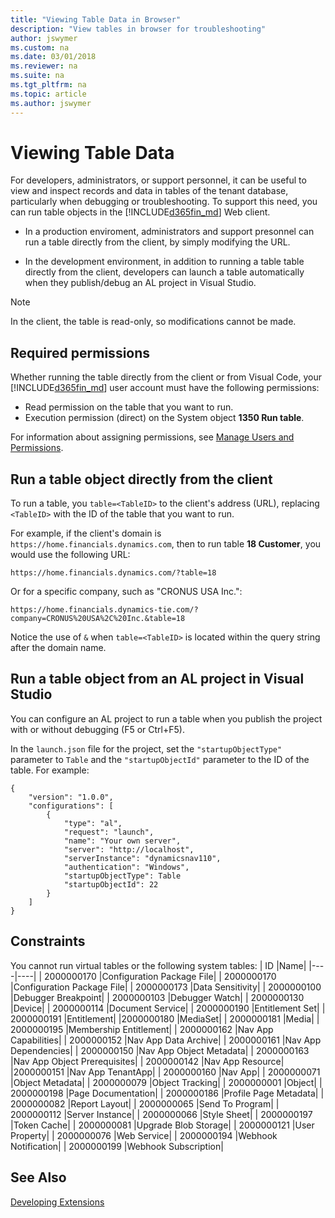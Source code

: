 ```yaml
---
title: "Viewing Table Data in Browser"
description: "View tables in browser for troubleshooting"
author: jswymer
ms.custom: na
ms.date: 03/01/2018
ms.reviewer: na
ms.suite: na
ms.tgt_pltfrm: na
ms.topic: article
ms.author: jswymer
---
```


# Viewing Table Data
For developers, administrators, or support personnel, it can be useful to view and inspect records and data in tables of the tenant database, particularly when debugging or troubleshooting. To support this need, you can run table objects in the [!INCLUDE[d365fin_md](includes/d365fin_md.md)] Web client.

-   In a production enviroment, administrators and support presonnel can run a table directly from the client, by simply modifying the URL. 

-   In the development environment, in addition to running a table table directly from the client, developers can launch a table automatically when they publish/debug an AL project in Visual Studio. 

> [!NOTE]
> In the client, the table is read-only, so modifications cannot be made.

## Required permissions
Whether running the table directly from the client or from Visual Code, your [!INCLUDE[d365fin_md](includes/d365fin_md.md)] user account must have the following permissions:

-   Read permission on the table that you want to run.
-   Execution permission (direct) on the System object **1350 Run table**.

For information about assigning permissions, see [Manage Users and Permissions](https://docs.microsoft.com/en-US/dynamics365/financials/ui-how-users-permissions).
 
## Run a table object directly from the client
To run a table, you `table=<TableID>` to the client's address (URL), replacing `<TableID>` with the ID of the table that you want to run.

For example, if the client's domain is `https://home.financials.dynamics.com`, then to run table **18 Customer**, you would use the following URL:

```
https://home.financials.dynamics.com/?table=18

```

Or for a specific company, such as "CRONUS USA Inc.":

```
https://home.financials.dynamics-tie.com/?company=CRONUS%20USA%2C%20Inc.&table=18

```

Notice the use of `&` when `table=<TableID>` is located within the query string after the domain name.


## Run a table object from an AL project in Visual Studio
You can configure an AL project to run a table when you publish the project with or without debugging (F5 or Ctrl+F5). 

In the `launch.json` file for the project, set the `"startupObjectType"` parameter to `Table` and the `"startupObjectId"` parameter to the ID of the table. For example:

```
{
    "version": "1.0.0",
    "configurations": [
        {
            "type": "al",
            "request": "launch",
            "name": "Your own server",
            "server": "http://localhost",
            "serverInstance": "dynamicsnav110",
            "authentication": "Windows",
            "startupObjectType": Table
            "startupObjectId": 22
        }
    ]
} 

```
<!--
U
sers: 
Must have read access to the table 
Must have execute permission on the Run Table System object 
Developers: 
Can only run a table through the web client so they require the same permissions 
Can set StartupObjectId to the ID of the table they want to inspect and StartupObjectType to "Table" and press Ctrl+F5 from VSCode to open the page. 
 
Append '?AID=FIN&table={YourTableId}'    
 
Limitations: 
By design: Nobody can access Internal tables, independent of permissions 
Known limitation: Viewing and scrolling through large tables has bad performance characteristics. 

-->
## Constraints
You cannot run virtual tables or the following system tables:
| ID |Name|
|----|----|
| 2000000170 |Configuration Package File|
| 2000000170 |Configuration Package File|
| 2000000173 |Data Sensitivity|
| 2000000100 |Debugger Breakpoint|
| 2000000103 |Debugger Watch|
| 2000000130 |Device|
| 2000000114 |Document Service|
| 2000000190 |Entitlement Set|
| 2000000191 |Entitlement|
|2000000180 |MediaSet|
| 2000000181 |Media|
| 2000000195 |Membership Entitlement|
| 2000000162 |Nav App Capabilities|
| 2000000152 |Nav App Data Archive|
| 2000000161 |Nav App Dependencies|
| 2000000150 |Nav App Object Metadata|
| 2000000163 |Nav App Object Prerequisites|
| 2000000142 |Nav App Resource|
|2000000151  |Nav App TenantApp|
| 2000000160 |Nav App|
| 2000000071 |Object Metadata|
| 2000000079 |Object Tracking|
| 2000000001 |Object|
| 2000000198 |Page Documentation|
| 2000000186 |Profile Page Metadata|
| 2000000082 |Report Layout|
| 2000000065 |Send To Program|
| 2000000112 |Server Instance|
| 2000000066 |Style Sheet|
| 2000000197 |Token Cache|
| 2000000081 |Upgrade Blob Storage|
| 2000000121 |User Property|
| 2000000076 |Web Service|
| 2000000194 |Webhook Notification|
| 2000000199 |Webhook Subscription|


## See Also  
[Developing Extensions](devenv-dev-overview.md)  

